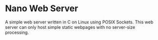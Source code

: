 # Nano Web Server

A simple web server written in C on Linux using POSIX Sockets. This web server can only host simple static webpages with no server-size processing.
